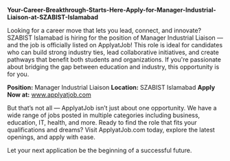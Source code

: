 **Your-Career-Breakthrough-Starts-Here-Apply-for-Manager-Industrial-Liaison-at-SZABIST-Islamabad**

Looking for a career move that lets you lead, connect, and innovate? SZABIST Islamabad is hiring for the position of Manager Industrial Liaison — and the job is officially listed on ApplyatJob!
This role is ideal for candidates who can build strong industry ties, lead collaborative initiatives, and create pathways that benefit both students and organizations. If you're passionate about bridging the gap between education and industry, this opportunity is for you.

**Position:** Manager Industrial Liaison
**Location:** SZABIST Islamabad
**Apply Now at:** www.applyatjob.com

But that’s not all — ApplyatJob isn’t just about one opportunity. We have a wide range of jobs posted in multiple categories including business, education, IT, health, and more.
Ready to find the role that fits your qualifications and dreams?
Visit ApplyatJob.com today, explore the latest openings, and apply with ease.

Let your next application be the beginning of a successful future.
